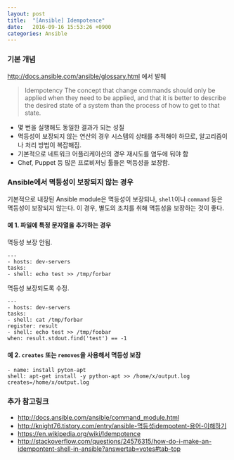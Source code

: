 ```yaml
---
layout: post
title:  "[Ansible] Idempotence"
date:   2016-09-16 15:53:26 +0900
categories: Ansible
---
```

### 기본 개념

<http://docs.ansible.com/ansible/glossary.html> 에서 발췌

> Idempotency
> The concept that change commands should only be applied when they need to be applied, and that it is better to describe the desired state of a system than the process of how to get to that state.


* 몇 번을 실행해도 동일한 결과가 되는 성질
* 멱등성이 보장되지 않는 연산의 경우 시스템의 상태를 추적해야 하므로, 알고리즘이나 처리 방법이 복잡해짐. 
* 기본적으로 네트워크 어플리케이션의 경우 재시도를 염두에 둬야 함 
* Chef, Puppet 등 많은 프로비저닝 툴들은 멱등성을 보장함.

### Ansible에서 멱등성이 보장되지 않는 경우

기본적으로 내장된 Ansible module은 멱등성이 보장되나, `shell`이나 `command` 등은 멱등성이 보장되지 않는다. 이 경우, 별도의 조치를 취해 멱등성을 보장하는 것이 좋다. 

#### 예 1. 파일에 특정 문자열을 추가하는 경우

멱등성 보장 안됨.
```
---
- hosts: dev-servers
tasks:
- shell: echo test >> /tmp/forbar
```
멱등성 보장되도록 수정.
```
---
- hosts: dev-servers
tasks:
- shell: cat /tmp/forbar
register: result
- shell: echo test >> /tmp/foobar
when: result.stdout.find('test') == -1
```

#### 예 2. `creates` 또는 `removes`을 사용해서 멱등성 보장
```
- name: install pyton-apt
shell: apt-get install -y python-apt >> /home/x/output.log creates=/home/x/output.log
```

### 추가 참고링크
* <http://docs.ansible.com/ansible/command_module.html>
* <http://knight76.tistory.com/entry/ansible-멱등성idempotent-용어-이해하기>
* <https://en.wikipedia.org/wiki/Idempotence>
* <http://stackoverflow.com/questions/24576315/how-do-i-make-an-idempontent-shell-in-ansible?answertab=votes#tab-top>
